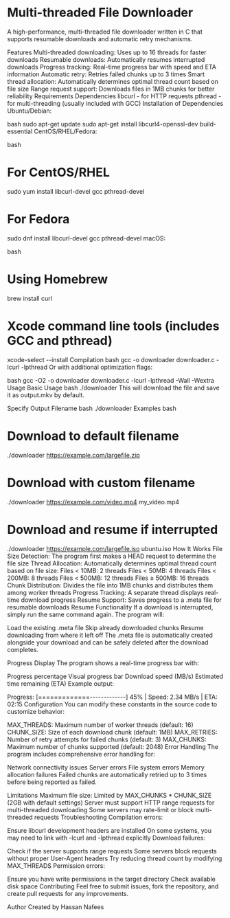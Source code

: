 # Multi-threaded File Downloader
A high-performance, multi-threaded file downloader written in C that supports resumable downloads and automatic retry mechanisms.

Features
Multi-threaded downloading: Uses up to 16 threads for faster downloads
Resumable downloads: Automatically resumes interrupted downloads
Progress tracking: Real-time progress bar with speed and ETA information
Automatic retry: Retries failed chunks up to 3 times
Smart thread allocation: Automatically determines optimal thread count based on file size
Range request support: Downloads files in 1MB chunks for better reliability
Requirements
Dependencies
libcurl - for HTTP requests
pthread - for multi-threading (usually included with GCC)
Installation of Dependencies
Ubuntu/Debian:

bash
sudo apt-get update
sudo apt-get install libcurl4-openssl-dev build-essential
CentOS/RHEL/Fedora:

bash
# For CentOS/RHEL
sudo yum install libcurl-devel gcc pthread-devel
# For Fedora
sudo dnf install libcurl-devel gcc pthread-devel
macOS:

bash
# Using Homebrew
brew install curl
# Xcode command line tools (includes GCC and pthread)
xcode-select --install
Compilation
bash
gcc -o downloader downloader.c -lcurl -lpthread
Or with additional optimization flags:

bash
gcc -O2 -o downloader downloader.c -lcurl -lpthread -Wall -Wextra
Usage
Basic Usage
bash
./downloader <URL>
This will download the file and save it as output.mkv by default.

Specify Output Filename
bash
./downloader <URL> <filename>
Examples
bash
# Download to default filename
./downloader https://example.com/largefile.zip

# Download with custom filename
./downloader https://example.com/video.mp4 my_video.mp4

# Download and resume if interrupted
./downloader https://example.com/largefile.iso ubuntu.iso
How It Works
File Size Detection: The program first makes a HEAD request to determine the file size
Thread Allocation: Automatically determines optimal thread count based on file size:
Files < 10MB: 2 threads
Files < 50MB: 4 threads
Files < 200MB: 8 threads
Files < 500MB: 12 threads
Files ≥ 500MB: 16 threads
Chunk Distribution: Divides the file into 1MB chunks and distributes them among worker threads
Progress Tracking: A separate thread displays real-time download progress
Resume Support: Saves progress to a .meta file for resumable downloads
Resume Functionality
If a download is interrupted, simply run the same command again. The program will:

Load the existing .meta file
Skip already downloaded chunks
Resume downloading from where it left off
The .meta file is automatically created alongside your download and can be safely deleted after the download completes.

Progress Display
The program shows a real-time progress bar with:

Progress percentage
Visual progress bar
Download speed (MB/s)
Estimated time remaining (ETA)
Example output:

Progress: [=============-------------] 45% | Speed: 2.34 MB/s | ETA: 02:15
Configuration
You can modify these constants in the source code to customize behavior:

MAX_THREADS: Maximum number of worker threads (default: 16)
CHUNK_SIZE: Size of each download chunk (default: 1MB)
MAX_RETRIES: Number of retry attempts for failed chunks (default: 3)
MAX_CHUNKS: Maximum number of chunks supported (default: 2048)
Error Handling
The program includes comprehensive error handling for:

Network connectivity issues
Server errors
File system errors
Memory allocation failures
Failed chunks are automatically retried up to 3 times before being reported as failed.

Limitations
Maximum file size: Limited by MAX_CHUNKS * CHUNK_SIZE (2GB with default settings)
Server must support HTTP range requests for multi-threaded downloading
Some servers may rate-limit or block multi-threaded requests
Troubleshooting
Compilation errors:

Ensure libcurl development headers are installed
On some systems, you may need to link with -lcurl and -lpthread explicitly
Download failures:

Check if the server supports range requests
Some servers block requests without proper User-Agent headers
Try reducing thread count by modifying MAX_THREADS
Permission errors:

Ensure you have write permissions in the target directory
Check available disk space
Contributing
Feel free to submit issues, fork the repository, and create pull requests for any improvements.

Author
Created by Hassan Nafees

